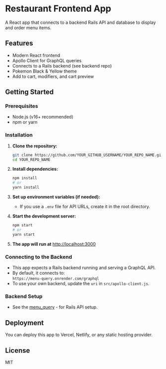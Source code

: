 # Restaurant Frontend App

A React app that connects to a backend Rails API and database to display and order menu items.

## Features

- Modern React frontend
- Apollo Client for GraphQL queries
- Connects to a Rails backend (see backend repo)
- Pokemon Black & Yellow theme
- Add to cart, modifiers, and cart preview

## Getting Started

### Prerequisites

- Node.js (v16+ recommended)
- npm or yarn

### Installation

1. **Clone the repository:**

   ```sh
   git clone https://github.com/YOUR_GITHUB_USERNAME/YOUR_REPO_NAME.git
   cd YOUR_REPO_NAME
   ```

2. **Install dependencies:**

   ```sh
   npm install
   # or
   yarn install
   ```

3. **Set up environment variables (if needed):**

   - If you use a `.env` file for API URLs, create it in the root directory.

4. **Start the development server:**

   ```sh
   npm start
   # or
   yarn start
   ```

5. **The app will run at** [http://localhost:3000](http://localhost:3000)

### Connecting to the Backend

- This app expects a Rails backend running and serving a GraphQL API.
- By default, it connects to:  
  `https://menu-query.onrender.com/graphql`
- To use your own backend, update the `uri` in `src/apollo-client.js`.

### Backend Setup

- See the [menu_query](https://github.com/bardon123/menu_query) -  for Rails API setup.

## Deployment

You can deploy this app to Vercel, Netlify, or any static hosting provider.

## License

MIT
